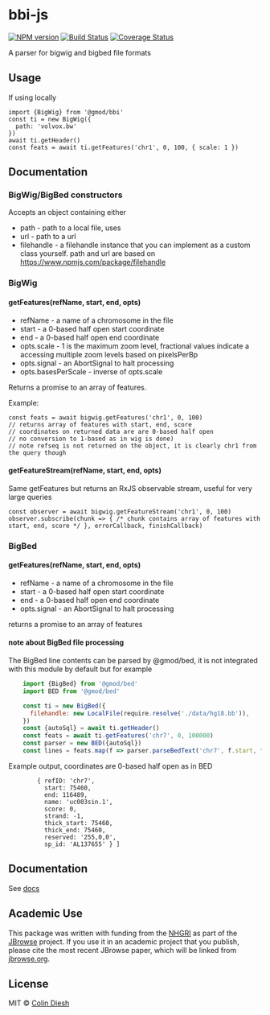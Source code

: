 # bbi-js

[![NPM version](https://img.shields.io/npm/v/@gmod/bbi.svg?style=flat-square)](https://npmjs.org/package/@gmod/bbi)
[![Build Status](https://img.shields.io/travis/GMOD/bbi-js/master.svg?style=flat-square)](https://travis-ci.org/GMOD/bbi-js) [![Coverage Status](https://img.shields.io/codecov/c/github/GMOD/bbi-js/master.svg?style=flat-square)](https://codecov.io/gh/GMOD/bbi-js/branch/master)


A parser for bigwig and bigbed file formats

## Usage

If using locally

    import {BigWig} from '@gmod/bbi'
    const ti = new BigWig({
      path: 'volvox.bw'
    })
    await ti.getHeader()
    const feats = await ti.getFeatures('chr1', 0, 100, { scale: 1 })


## Documentation

### BigWig/BigBed constructors

Accepts an object containing either

* path - path to a local file, uses 
* url - path to a url
* filehandle - a filehandle instance that you can implement as a custom class yourself. path and url are based on https://www.npmjs.com/package/filehandle


### BigWig

#### getFeatures(refName, start, end, opts)

* refName - a name of a chromosome in the file
* start - a 0-based half open start coordinate
* end - a 0-based half open end coordinate
* opts.scale - 1 is the maximum zoom level, fractional values indicate a accessing multiple zoom levels based on pixelsPerBp
* opts.signal - an AbortSignal to halt processing
* opts.basesPerScale - inverse of opts.scale

Returns a promise to an array of features.

Example:

    const feats = await bigwig.getFeatures('chr1', 0, 100)
    // returns array of features with start, end, score
    // coordinates on returned data are are 0-based half open
    // no conversion to 1-based as in wig is done)
    // note refseq is not returned on the object, it is clearly chr1 from the query though
    

#### getFeatureStream(refName, start, end, opts)

Same getFeatures but returns an RxJS observable stream, useful for very large queries

    const observer = await bigwig.getFeatureStream('chr1', 0, 100)
    observer.subscribe(chunk => { /* chunk contains array of features with start, end, score */ }, errorCallback, finishCallback)

### BigBed

#### getFeatures(refName, start, end, opts)

* refName - a name of a chromosome in the file
* start - a 0-based half open start coordinate
* end - a 0-based half open end coordinate
* opts.signal - an AbortSignal to halt processing

returns a promise to an array of features

#### note about BigBed file processing

The BigBed line contents can be parsed by @gmod/bed, it is not integrated with this module by default but for example

```js
    import {BigBed} from '@gmod/bed'
    import BED from '@gmod/bed'

    const ti = new BigBed({
      filehandle: new LocalFile(require.resolve('./data/hg18.bb')),
    })
    const {autoSql} = await ti.getHeader()
    const feats = await ti.getFeatures('chr7', 0, 100000)
    const parser = new BED({autoSql})
    const lines = feats.map(f => parser.parseBedText('chr7', f.start, f.end, f.rest, 3))
```

Example output, coordinates are 0-based half open as in BED

```
        { refID: 'chr7',
          start: 75460,
          end: 116489,
          name: 'uc003sin.1',
          score: 0,
          strand: -1,
          thick_start: 75460,
          thick_end: 75460,
          reserved: '255,0,0',
          sp_id: 'AL137655' } ]
```

## Documentation

See [docs](docs/README.md)

## Academic Use

This package was written with funding from the [NHGRI](http://genome.gov) as part of the [JBrowse](http://jbrowse.org) project. If you use it in an academic project that you publish, please cite the most recent JBrowse paper, which will be linked from [jbrowse.org](http://jbrowse.org).

## License

MIT © [Colin Diesh](https://github.com/cmdcolin)

